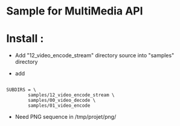 


 

Sample for  **M**ulti**M**edia **API** 
==



Install :
=== 


* Add "12_video_encode_stream" directory source into "samples" directory


* add 

````

SUBDIRS = \
        samples/12_video_encode_stream \
        samples/00_video_decode \
        samples/01_video_encode 

````

* Need PNG sequence in /tmp/projet/png/

